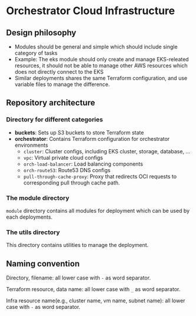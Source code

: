 # Orchestrator Cloud Infrastructure

## Design philosophy

- Modules should be general and simple which should include single category of tasks
 - Example: The eks module should only create and manage EKS-releated resources, it should not be able to manage other AWS resources which does not directly connect to the EKS
- Similar deployments shares the same Terraform configuration, and use variable files to manage the difference.

## Repository architecture

### Directory for different categories

- **buckets**: Sets up S3 buckets to store Terraform state
- **orchestrator**: Contains Terraform configuration for orchestrator environments
  - `cluster`: Cluster configs, including EKS cluster, storage, database, ...
  - `vpc`: Virtual private cloud configs
  - `orch-load-balancer`: Load balancing components
  - `orch-route53`: Route53 DNS configs
  - `pull-through-cache-proxy`: Proxy that redirects OCI requests to corresponding pull through cache path.

### The module directory

`module` directory contains all modules for deployment which can be used by each deployments.

### The utils directory

This directory contains utilities to manage the deployment.

## Naming convention

Directory, filename: all lower case with `-` as word separator.

Terraform resource, data name: all lower case with `_` as word separator.

Infra resource name(e.g., cluster name, vm name, subnet name): all lower case with `-` as word separator.

